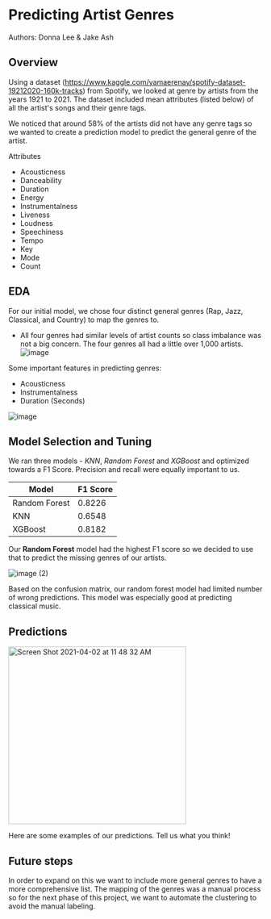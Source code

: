 # Predicting Artist Genres

Authors: Donna Lee & Jake Ash

## Overview 

Using a dataset (https://www.kaggle.com/yamaerenay/spotify-dataset-19212020-160k-tracks) from Spotify, we looked at genre by artists from the years 1921 to 2021. The dataset included mean attributes (listed below) of all the artist's songs and their genre tags. 

We noticed that around 58% of the artists did not have any genre tags so we wanted to create a prediction model to predict the general genre of the artist. 

Attributes
* Acousticness
* Danceability
* Duration 
* Energy
* Instrumentalness
* Liveness
* Loudness
* Speechiness
* Tempo
* Key
* Mode
* Count

## EDA

For our initial model, we chose four distinct general genres (Rap, Jazz, Classical, and Country) to map the genres to. 

* All four genres had similar levels of artist counts so class imbalance was not a big concern. The four genres all had a little over 1,000 artists. 
![image](https://user-images.githubusercontent.com/76017120/113424460-32b87f80-939e-11eb-9127-c2601a1441ed.png)

Some important features in predicting genres: 
* Acousticness
* Instrumentalness
* Duration (Seconds)

![image](https://user-images.githubusercontent.com/76017120/113437248-4c64c180-93b4-11eb-8036-60c5378e45e4.png)




## Model Selection and Tuning

We ran three models - _KNN_, _Random Forest_ and _XGBoost_ and optimized towards a F1 Score. Precision and recall were equally important to us. 


| Model         | F1 Score    |
| -----------   | ----------- |
| Random Forest |   0.8226    |
|  KNN          |   0.6548    |
|  XGBoost      |   0.8182    |

Our **Random Forest** model had the highest F1 score so we decided to use that to predict the missing genres of our artists.

![image (2)](https://user-images.githubusercontent.com/76017120/113428234-6eeede80-93a4-11eb-8ba5-844b29d0e14e.png)

Based on the confusion matrix, our random forest model had limited number of wrong predictions. This model was especially good at predicting classical music.


## Predictions 

<img width="352" alt="Screen Shot 2021-04-02 at 11 48 32 AM" src="https://user-images.githubusercontent.com/76017120/113431328-94321b80-93a9-11eb-8e68-2d8d1dd8ee2a.png">

Here are some examples of our predictions. Tell us what you think!

## Future steps

In order to expand on this we want to include more general genres to have a more comprehensive list. The mapping of the genres was a manual process so for the next phase of this project, we want to automate the clustering to avoid the manual labeling. 